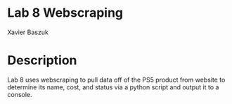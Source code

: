 # Lab 8 Webscraping

Xavier Baszuk

# Description

Lab 8 uses webscraping to pull data off of the PS5 product from website to determine its name, cost, and status via a python script and output it to a console.
